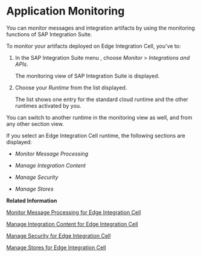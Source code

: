 <!-- loioc9863baae1b0418ead7841cfef492f9b -->

# Application Monitoring

You can monitor messages and integration artifacts by using the monitoring functions of SAP Integration Suite.

To monitor your artifacts deployed on Edge Integration Cell, you've to:

1.  In the SAP Integration Suite menu , choose *Monitor* \> *Integrations and APIs*.

    The monitoring view of SAP Integration Suite is displayed.

2.  Choose your *Runtime* from the list displayed.

    The list shows one entry for the standard cloud runtime and the other runtimes activated by you.


You can switch to another runtime in the monitoring view as well, and from any other section view.

If you select an Edge Integration Cell runtime, the following sections are displayed:

-   *Monitor Message Processing* 

-   *Manage Integration Content*
-   *Manage Security*
-   *Manage Stores*

**Related Information**  


[Monitor Message Processing for Edge Integration Cell](monitor-message-processing-for-edge-integration-cell-5f81258.md "The message monitor provides an overview of the messages processed on a tenant and allows you to display the details for individual messages.")

[Manage Integration Content for Edge Integration Cell](manage-integration-content-for-edge-integration-cell-67f5489.md "In the Manage Integration Content area, the set of tiles displayed shows the number of deployed integration content artifacts for a particular type, such as integration flows.")

[Manage Security for Edge Integration Cell](manage-security-for-edge-integration-cell-1783cf8.md "The manage security section allows you to manage various kinds of security-related artifacts according to the runtime deployment possibilities.")

[Manage Stores for Edge Integration Cell](manage-stores-for-edge-integration-cell-ced47da.md "The Manage Stores section allows you to manage various temporary data storages on your selected runtime.")

